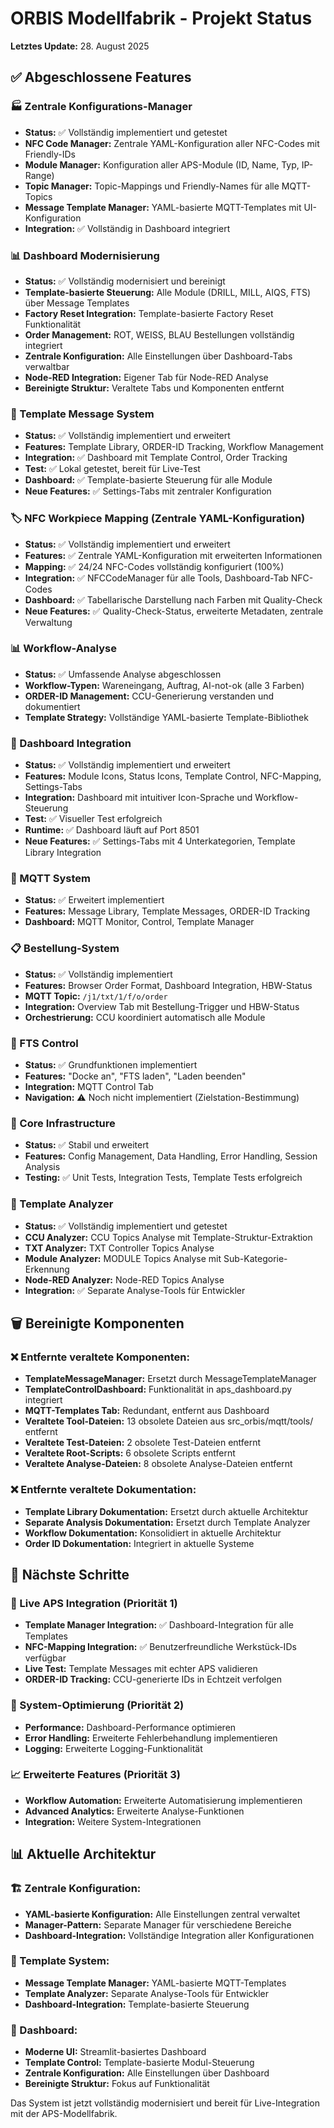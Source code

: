 # ORBIS Modellfabrik - Projekt Status

**Letztes Update:** 28. August 2025

## ✅ Abgeschlossene Features

### 🏭 Zentrale Konfigurations-Manager
- **Status:** ✅ Vollständig implementiert und getestet
- **NFC Code Manager:** Zentrale YAML-Konfiguration aller NFC-Codes mit Friendly-IDs
- **Module Manager:** Konfiguration aller APS-Module (ID, Name, Typ, IP-Range)
- **Topic Manager:** Topic-Mappings und Friendly-Names für alle MQTT-Topics
- **Message Template Manager:** YAML-basierte MQTT-Templates mit UI-Konfiguration
- **Integration:** ✅ Vollständig in Dashboard integriert

### 📊 Dashboard Modernisierung
- **Status:** ✅ Vollständig modernisiert und bereinigt
- **Template-basierte Steuerung:** Alle Module (DRILL, MILL, AIQS, FTS) über Message Templates
- **Factory Reset Integration:** Template-basierte Factory Reset Funktionalität
- **Order Management:** ROT, WEISS, BLAU Bestellungen vollständig integriert
- **Zentrale Konfiguration:** Alle Einstellungen über Dashboard-Tabs verwaltbar
- **Node-RED Integration:** Eigener Tab für Node-RED Analyse
- **Bereinigte Struktur:** Veraltete Tabs und Komponenten entfernt

### 🎯 Template Message System
- **Status:** ✅ Vollständig implementiert und erweitert
- **Features:** Template Library, ORDER-ID Tracking, Workflow Management
- **Integration:** ✅ Dashboard mit Template Control, Order Tracking
- **Test:** ✅ Lokal getestet, bereit für Live-Test
- **Dashboard:** ✅ Template-basierte Steuerung für alle Module
- **Neue Features:** ✅ Settings-Tabs mit zentraler Konfiguration

### 🏷️ NFC Workpiece Mapping (Zentrale YAML-Konfiguration)
- **Status:** ✅ Vollständig implementiert und erweitert
- **Features:** ✅ Zentrale YAML-Konfiguration mit erweiterten Informationen
- **Mapping:** ✅ 24/24 NFC-Codes vollständig konfiguriert (100%)
- **Integration:** ✅ NFCCodeManager für alle Tools, Dashboard-Tab NFC-Codes
- **Dashboard:** ✅ Tabellarische Darstellung nach Farben mit Quality-Check
- **Neue Features:** ✅ Quality-Check-Status, erweiterte Metadaten, zentrale Verwaltung

### 📊 Workflow-Analyse
- **Status:** ✅ Umfassende Analyse abgeschlossen
- **Workflow-Typen:** Wareneingang, Auftrag, AI-not-ok (alle 3 Farben)
- **ORDER-ID Management:** CCU-Generierung verstanden und dokumentiert
- **Template Strategy:** Vollständige YAML-basierte Template-Bibliothek

### 🎨 Dashboard Integration
- **Status:** ✅ Vollständig implementiert und erweitert
- **Features:** Module Icons, Status Icons, Template Control, NFC-Mapping, Settings-Tabs
- **Integration:** Dashboard mit intuitiver Icon-Sprache und Workflow-Steuerung
- **Test:** ✅ Visueller Test erfolgreich
- **Runtime:** ✅ Dashboard läuft auf Port 8501
- **Neue Features:** ✅ Settings-Tabs mit 4 Unterkategorien, Template Library Integration

### 📡 MQTT System
- **Status:** ✅ Erweitert implementiert
- **Features:** Message Library, Template Messages, ORDER-ID Tracking
- **Dashboard:** MQTT Monitor, Control, Template Manager

### 📋 Bestellung-System
- **Status:** ✅ Vollständig implementiert
- **Features:** Browser Order Format, Dashboard Integration, HBW-Status
- **MQTT Topic:** `/j1/txt/1/f/o/order`
- **Integration:** Overview Tab mit Bestellung-Trigger und HBW-Status
- **Orchestrierung:** CCU koordiniert automatisch alle Module

### 🚗 FTS Control
- **Status:** ✅ Grundfunktionen implementiert
- **Features:** "Docke an", "FTS laden", "Laden beenden"
- **Integration:** MQTT Control Tab
- **Navigation:** ⚠️ Noch nicht implementiert (Zielstation-Bestimmung)

### 🔧 Core Infrastructure
- **Status:** ✅ Stabil und erweitert
- **Features:** Config Management, Data Handling, Error Handling, Session Analysis
- **Testing:** ✅ Unit Tests, Integration Tests, Template Tests erfolgreich

### 🧠 Template Analyzer
- **Status:** ✅ Vollständig implementiert und getestet
- **CCU Analyzer:** CCU Topics Analyse mit Template-Struktur-Extraktion
- **TXT Analyzer:** TXT Controller Topics Analyse
- **Module Analyzer:** MODULE Topics Analyse mit Sub-Kategorie-Erkennung
- **Node-RED Analyzer:** Node-RED Topics Analyse
- **Integration:** ✅ Separate Analyse-Tools für Entwickler

## 🗑️ Bereinigte Komponenten

### ❌ Entfernte veraltete Komponenten:
- **TemplateMessageManager:** Ersetzt durch MessageTemplateManager
- **TemplateControlDashboard:** Funktionalität in aps_dashboard.py integriert
- **MQTT-Templates Tab:** Redundant, entfernt aus Dashboard
- **Veraltete Tool-Dateien:** 13 obsolete Dateien aus src_orbis/mqtt/tools/ entfernt
- **Veraltete Test-Dateien:** 2 obsolete Test-Dateien entfernt
- **Veraltete Root-Scripts:** 6 obsolete Scripts entfernt
- **Veraltete Analyse-Dateien:** 8 obsolete Analyse-Dateien entfernt

### ❌ Entfernte veraltete Dokumentation:
- **Template Library Dokumentation:** Ersetzt durch aktuelle Architektur
- **Separate Analysis Dokumentation:** Ersetzt durch Template Analyzer
- **Workflow Dokumentation:** Konsolidiert in aktuelle Architektur
- **Order ID Dokumentation:** Integriert in aktuelle Systeme

## 🚧 Nächste Schritte

### 🔗 Live APS Integration (Priorität 1)
- **Template Manager Integration:** ✅ Dashboard-Integration für alle Templates
- **NFC-Mapping Integration:** ✅ Benutzerfreundliche Werkstück-IDs verfügbar
- **Live Test:** Template Messages mit echter APS validieren
- **ORDER-ID Tracking:** CCU-generierte IDs in Echtzeit verfolgen

### 🔧 System-Optimierung (Priorität 2)
- **Performance:** Dashboard-Performance optimieren
- **Error Handling:** Erweiterte Fehlerbehandlung implementieren
- **Logging:** Erweiterte Logging-Funktionalität

### 📈 Erweiterte Features (Priorität 3)
- **Workflow Automation:** Erweiterte Automatisierung implementieren
- **Advanced Analytics:** Erweiterte Analyse-Funktionen
- **Integration:** Weitere System-Integrationen

## 📊 Aktuelle Architektur

### 🏗️ Zentrale Konfiguration:
- **YAML-basierte Konfiguration:** Alle Einstellungen zentral verwaltet
- **Manager-Pattern:** Separate Manager für verschiedene Bereiche
- **Dashboard-Integration:** Vollständige Integration aller Konfigurationen

### 🎯 Template System:
- **Message Template Manager:** YAML-basierte MQTT-Templates
- **Template Analyzer:** Separate Analyse-Tools für Entwickler
- **Dashboard-Integration:** Template-basierte Steuerung

### 📱 Dashboard:
- **Moderne UI:** Streamlit-basiertes Dashboard
- **Template Control:** Template-basierte Modul-Steuerung
- **Zentrale Konfiguration:** Alle Einstellungen über Dashboard
- **Bereinigte Struktur:** Fokus auf Funktionalität

Das System ist jetzt vollständig modernisiert und bereit für Live-Integration mit der APS-Modellfabrik.
